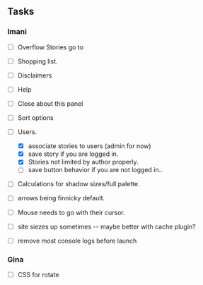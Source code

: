 ## Tasks
### Imani
- [ ] Overflow Stories go to
- [ ] Shopping list.
- [ ] Disclaimers
- [ ] Help
- [ ] Close about this panel
- [ ] Sort options
- [ ] Users.
  - [x] associate stories to users (admin for now)
  - [x] save story if you are logged in.
  - [x] Stories not limited by author properly.
  - [ ] save button behavior if you are not logged in..
- [ ] Calculations for shadow sizes/full palette.
- [ ] arrows being finnicky default.
- [ ] Mouse needs to go with their cursor.
- [ ] site siezes up sometimes -- maybe better with cache plugin?
- [ ] remove most console logs before launch


### Gina
- [ ] CSS for rotate
